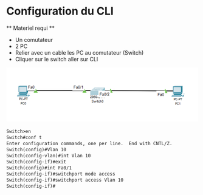 # Configuration du CLI 

** Materiel requi **

- Un comutateur
- 2 PC
- Relier avec un cable les PC au comutateur (Switch)
- Cliquer sur le switch aller sur CLI

![Topologie Exercice 1](../img/Exo-1-topo.png)

```cli
Switch>en
Switch#conf t
Enter configuration commands, one per line.  End with CNTL/Z.
Switch(config)#Vlan 10
Switch(config-vlan)#int Vlan 10
Switch(config-if)#exit
Switch(config)#int Fa0/1 
Switch(config-if)#switchport mode access
Switch(config-if)#switchport access Vlan 10
Switch(config-if)#
```
